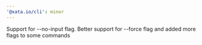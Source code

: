 ```yaml
---
'@xata.io/cli': minor
---
```


Support for --no-input flag. Better support for --force flag and added more flags to some commands
